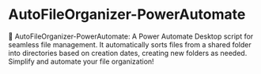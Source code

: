 # AutoFileOrganizer-PowerAutomate
📁 AutoFileOrganizer-PowerAutomate: A Power Automate Desktop script for seamless file management. It automatically sorts files from a shared folder into directories based on creation dates, creating new folders as needed. Simplify and automate your file organization!
